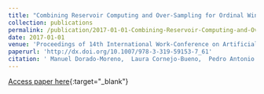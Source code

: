```yaml
---
title: "Combining Reservoir Computing and Over-Sampling for Ordinal Wind Power Ramp Prediction"
collection: publications
permalink: /publication/2017-01-01-Combining-Reservoir-Computing-and-Over-Sampling-for-Ordinal-Wind-Power-Ramp-Prediction
date: 2017-01-01
venue: 'Proceedings of 14th International Work-Conference on Artificial and Natural Neural Networks (IWANN2017)'
paperurl: 'http://dx.doi.org/10.1007/978-3-319-59153-7_61'
citation: ' Manuel Dorado-Moreno,  Laura Cornejo-Bueno,  Pedro Antonio Gutiérrez,  Luis Prieto,  Sancho Salcedo-Sanz,  César Hervás-Martínez, &quot;Combining Reservoir Computing and Over-Sampling for Ordinal Wind Power Ramp Prediction.&quot; Proceedings of 14th International Work-Conference on Artificial and Natural Neural Networks (IWANN2017), Vol. 10305, 2017, pp. 708-719.'
---
```

[Access paper here](http://dx.doi.org/10.1007/978-3-319-59153-7_61){:target="_blank"}
